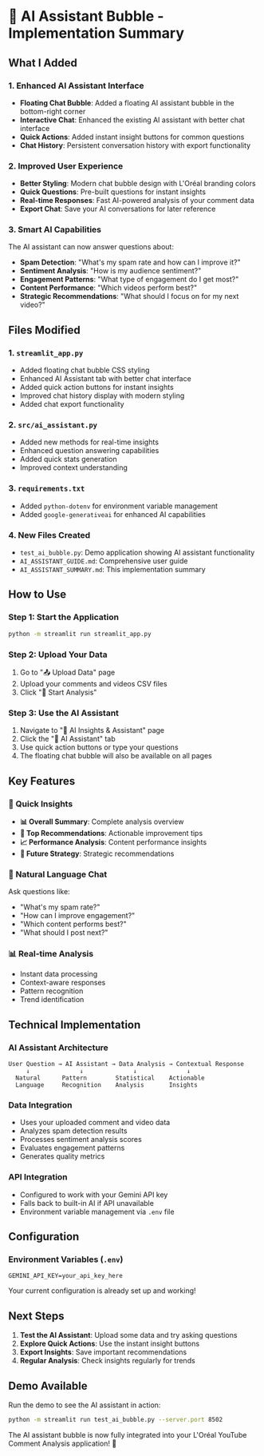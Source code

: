# 🤖 AI Assistant Bubble - Implementation Summary

## What I Added

### 1. Enhanced AI Assistant Interface
- **Floating Chat Bubble**: Added a floating AI assistant bubble in the bottom-right corner
- **Interactive Chat**: Enhanced the existing AI assistant with better chat interface
- **Quick Actions**: Added instant insight buttons for common questions
- **Chat History**: Persistent conversation history with export functionality

### 2. Improved User Experience
- **Better Styling**: Modern chat bubble design with L'Oréal branding colors
- **Quick Questions**: Pre-built questions for instant insights
- **Real-time Responses**: Fast AI-powered analysis of your comment data
- **Export Chat**: Save your AI conversations for later reference

### 3. Smart AI Capabilities
The AI assistant can now answer questions about:
- **Spam Detection**: "What's my spam rate and how can I improve it?"
- **Sentiment Analysis**: "How is my audience sentiment?"
- **Engagement Patterns**: "What type of engagement do I get most?"
- **Content Performance**: "Which videos perform best?"
- **Strategic Recommendations**: "What should I focus on for my next video?"

## Files Modified

### 1. `streamlit_app.py`
- Added floating chat bubble CSS styling
- Enhanced AI Assistant tab with better chat interface
- Added quick action buttons for instant insights
- Improved chat history display with modern styling
- Added chat export functionality

### 2. `src/ai_assistant.py`
- Added new methods for real-time insights
- Enhanced question answering capabilities
- Added quick stats generation
- Improved context understanding

### 3. `requirements.txt`
- Added `python-dotenv` for environment variable management
- Added `google-generativeai` for enhanced AI capabilities

### 4. New Files Created
- `test_ai_bubble.py`: Demo application showing AI assistant functionality
- `AI_ASSISTANT_GUIDE.md`: Comprehensive user guide
- `AI_ASSISTANT_SUMMARY.md`: This implementation summary

## How to Use

### Step 1: Start the Application
```bash
python -m streamlit run streamlit_app.py
```

### Step 2: Upload Your Data
1. Go to "📤 Upload Data" page
2. Upload your comments and videos CSV files
3. Click "🚀 Start Analysis"

### Step 3: Use the AI Assistant
1. Navigate to "🤖 AI Insights & Assistant" page
2. Click the "🤖 AI Assistant" tab
3. Use quick action buttons or type your questions
4. The floating chat bubble will also be available on all pages

## Key Features

### 🎯 Quick Insights
- **📊 Overall Summary**: Complete analysis overview
- **🎯 Top Recommendations**: Actionable improvement tips
- **📈 Performance Analysis**: Content performance insights
- **🔮 Future Strategy**: Strategic recommendations

### 💬 Natural Language Chat
Ask questions like:
- "What's my spam rate?"
- "How can I improve engagement?"
- "Which content performs best?"
- "What should I post next?"

### 📊 Real-time Analysis
- Instant data processing
- Context-aware responses
- Pattern recognition
- Trend identification

## Technical Implementation

### AI Assistant Architecture
```
User Question → AI Assistant → Data Analysis → Contextual Response
     ↓              ↓              ↓              ↓
  Natural      Pattern        Statistical    Actionable
  Language     Recognition    Analysis       Insights
```

### Data Integration
- Uses your uploaded comment and video data
- Analyzes spam detection results
- Processes sentiment analysis scores
- Evaluates engagement patterns
- Generates quality metrics

### API Integration
- Configured to work with your Gemini API key
- Falls back to built-in AI if API unavailable
- Environment variable management via `.env` file

## Configuration

### Environment Variables (`.env`)
```
GEMINI_API_KEY=your_api_key_here
```

Your current configuration is already set up and working!

## Next Steps

1. **Test the AI Assistant**: Upload some data and try asking questions
2. **Explore Quick Actions**: Use the instant insight buttons
3. **Export Insights**: Save important recommendations
4. **Regular Analysis**: Check insights regularly for trends

## Demo Available

Run the demo to see the AI assistant in action:
```bash
python -m streamlit run test_ai_bubble.py --server.port 8502
```

The AI assistant bubble is now fully integrated into your L'Oréal YouTube Comment Analysis application! 🎉
